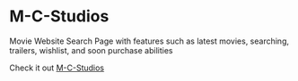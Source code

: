 # M-C-Studios

Movie Website Search Page with features such as latest movies, searching, trailers, wishlist, and soon purchase abilities

Check it out [M-C-Studios](https://omar212.github.io/M-C-Studios-2018-/)
